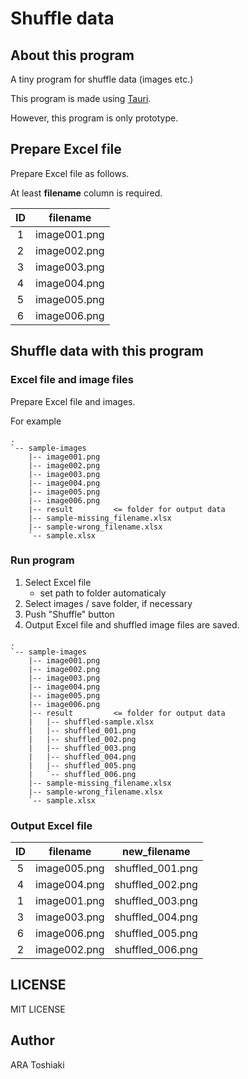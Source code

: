 # Shuffle data
## About this program
A tiny program for shuffle data (images etc.)

This program is made using [Tauri](https://tauri.app/).

However, this program is only prototype.

## Prepare Excel file
Prepare Excel file as follows.

At least **filename** column is required.

| ID | filename     |
|:--:|:------------:|
|  1 | image001.png |
|  2 | image002.png |
|  3 | image003.png |
|  4 | image004.png |
|  5 | image005.png |
|  6 | image006.png |

## Shuffle data with this program

### Excel file and image files
Prepare Excel file and images.

For example
```
.
`-- sample-images
    |-- image001.png
    |-- image002.png
    |-- image003.png
    |-- image004.png
    |-- image005.png
    |-- image006.png
    |-- result         <= folder for output data
    |-- sample-missing_filename.xlsx
    |-- sample-wrong_filename.xlsx
    `-- sample.xlsx
```

### Run program
1. Select Excel file
    - set path to folder automaticaly
1. Select images / save folder, if necessary
1. Push "Shuffle" button
1. Output Excel file and shuffled image files are saved.

```
.
`-- sample-images
    |-- image001.png
    |-- image002.png
    |-- image003.png
    |-- image004.png
    |-- image005.png
    |-- image006.png
    |-- result         <= folder for output data
    |   |-- shuffled-sample.xlsx
    |   |-- shuffled_001.png
    |   |-- shuffled_002.png
    |   |-- shuffled_003.png
    |   |-- shuffled_004.png
    |   |-- shuffled_005.png
    |   `-- shuffled_006.png
    |-- sample-missing_filename.xlsx
    |-- sample-wrong_filename.xlsx
    `-- sample.xlsx
```

### Output Excel file
| ID | filename     | new_filename     |
|:--:|:------------:|------------------|
|  5 | image005.png | shuffled_001.png |
|  4 | image004.png | shuffled_002.png |
|  1 | image001.png | shuffled_003.png |
|  3 | image003.png | shuffled_004.png |
|  6 | image006.png | shuffled_005.png |
|  2 | image002.png | shuffled_006.png |


## LICENSE
MIT LICENSE

## Author
ARA Toshiaki
